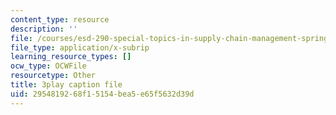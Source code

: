 ```yaml
---
content_type: resource
description: ''
file: /courses/esd-290-special-topics-in-supply-chain-management-spring-2005/2954819268f15154bea5e65f5632d39d_oAFufZvbBb0.vtt
file_type: application/x-subrip
learning_resource_types: []
ocw_type: OCWFile
resourcetype: Other
title: 3play caption file
uid: 29548192-68f1-5154-bea5-e65f5632d39d
---
```

